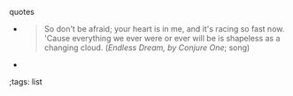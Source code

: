 quotes

- > So don't be afraid; your heart is in me, and it's racing so fast now. 
  > 'Cause everything we ever were or ever will be is shapeless as a changing cloud.
  (*Endless Dream, by Conjure One*; song)
- 

;tags: list
